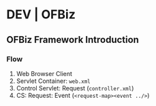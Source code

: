 # DEV | OFBiz
## OFBiz Framework Introduction
### Flow
1. Web Browser Client
2. Servlet Container: `web.xml`
3. Control Servlet: Request (`controller.xml`)
4. CS: Request: Event (`<request-map><event ../>`)
